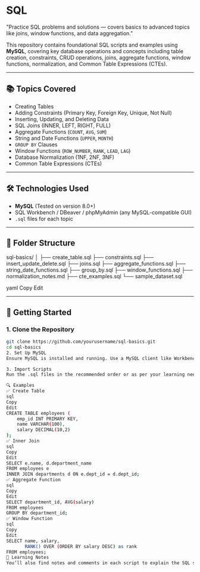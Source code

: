 # SQL
"Practice SQL problems and solutions — covers basics to advanced topics like joins, window functions, and data aggregation."

This repository contains foundational SQL scripts and examples using **MySQL**, covering key database operations and concepts including table creation, constraints, CRUD operations, joins, aggregate functions, window functions, normalization, and Common Table Expressions (CTEs).

---

## 📚 Topics Covered

- Creating Tables
- Adding Constraints (Primary Key, Foreign Key, Unique, Not Null)
- Inserting, Updating, and Deleting Data
- SQL Joins (INNER, LEFT, RIGHT, FULL)
- Aggregate Functions (`COUNT`, `AVG`, `SUM`)
- String and Date Functions (`UPPER`, `MONTH`)
- `GROUP BY` Clauses
- Window Functions (`ROW_NUMBER`, `RANK`, `LEAD`, `LAG`)
- Database Normalization (1NF, 2NF, 3NF)
- Common Table Expressions (CTEs)

---

## 🛠️ Technologies Used

- **MySQL** (Tested on version 8.0+)
- SQL Workbench / DBeaver / phpMyAdmin (any MySQL-compatible GUI)
- `.sql` files for each topic

---

## 📂 Folder Structure

sql-basics/
│
├── create_table.sql
├── constraints.sql
├── insert_update_delete.sql
├── joins.sql
├── aggregate_functions.sql
├── string_date_functions.sql
├── group_by.sql
├── window_functions.sql
├── normalization_notes.md
├── cte_examples.sql
└── sample_dataset.sql

yaml
Copy
Edit

---

## 🚀 Getting Started

### 1. Clone the Repository
```bash
git clone https://github.com/yourusername/sql-basics.git
cd sql-basics
2. Set Up MySQL
Ensure MySQL is installed and running. Use a MySQL client like Workbench or any other tool.

3. Import Scripts
Run the .sql files in the recommended order or as per your learning needs.

🔍 Examples
✅ Create Table
sql
Copy
Edit
CREATE TABLE employees (
    emp_id INT PRIMARY KEY,
    name VARCHAR(100),
    salary DECIMAL(10,2)
);
✅ Inner Join
sql
Copy
Edit
SELECT e.name, d.department_name
FROM employees e
INNER JOIN departments d ON e.dept_id = d.dept_id;
✅ Aggregate Function
sql
Copy
Edit
SELECT department_id, AVG(salary)
FROM employees
GROUP BY department_id;
✅ Window Function
sql
Copy
Edit
SELECT name, salary,
       RANK() OVER (ORDER BY salary DESC) as rank
FROM employees;
📖 Learning Notes
You’ll also find notes and comments in each script to explain the SQL syntax and logic, making it easy for beginners to follow.

